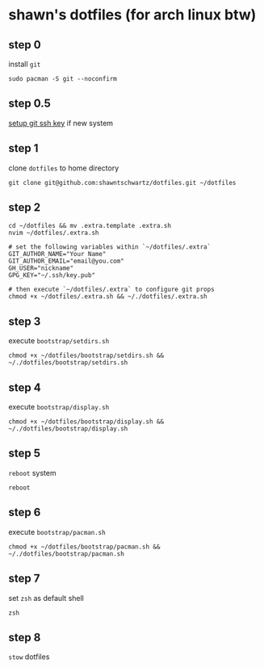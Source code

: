 # shawn's dotfiles (for arch linux btw)

## step 0
install `git`
```
sudo pacman -S git --noconfirm
```

## step 0.5
[setup git ssh key](https://docs.github.com/en/authentication/connecting-to-github-with-ssh/generating-a-new-ssh-key-and-adding-it-to-the-ssh-agent) if new system

## step 1
clone `dotfiles` to home directory
```
git clone git@github.com:shawntschwartz/dotfiles.git ~/dotfiles
```

## step 2
```
cd ~/dotfiles && mv .extra.template .extra.sh
nvim ~/dotfiles/.extra.sh

# set the following variables within `~/dotfiles/.extra`
GIT_AUTHOR_NAME="Your Name"
GIT_AUTHOR_EMAIL="email@you.com"
GH_USER="nickname"
GPG_KEY="~/.ssh/key.pub"

# then execute `~/dotfiles/.extra` to configure git props
chmod +x ~/dotfiles/.extra.sh && ~/./dotfiles/.extra.sh
```

## step 3
execute `bootstrap/setdirs.sh`
```
chmod +x ~/dotfiles/bootstrap/setdirs.sh && ~/./dotfiles/bootstrap/setdirs.sh
```

## step 4
execute `bootstrap/display.sh`
```
chmod +x ~/dotfiles/bootstrap/display.sh && ~/./dotfiles/bootstrap/display.sh
```

## step 5
`reboot` system
```
reboot
```

## step 6
execute `bootstrap/pacman.sh`
```
chmod +x ~/dotfiles/bootstrap/pacman.sh && ~/./dotfiles/bootstrap/pacman.sh
```

## step 7
set `zsh` as default shell
```
zsh
```

## step 8
`stow` dotfiles